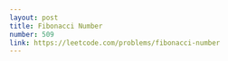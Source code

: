 ```yaml
---
layout: post
title: Fibonacci Number
number: 509
link: https://leetcode.com/problems/fibonacci-number
---
```

